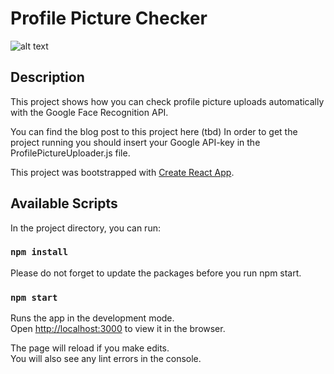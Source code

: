 # Profile Picture Checker

![alt text](https://i2.wp.com/jeds-ai.com/wp-content/uploads/2021/03/profile-picture-upload-small.gif)

## Description
This project shows how you can check profile picture uploads automatically with the Google Face Recognition API.

You can find the blog post to this project here (tbd)
In order to get the project running you should insert your Google API-key in the ProfilePictureUploader.js file.

This project was bootstrapped with [Create React App](https://github.com/facebook/create-react-app).

## Available Scripts

In the project directory, you can run:

### `npm install`

Please do not forget to update the packages before you run npm start.

### `npm start`

Runs the app in the development mode.\
Open [http://localhost:3000](http://localhost:3000) to view it in the browser.

The page will reload if you make edits.\
You will also see any lint errors in the console.
